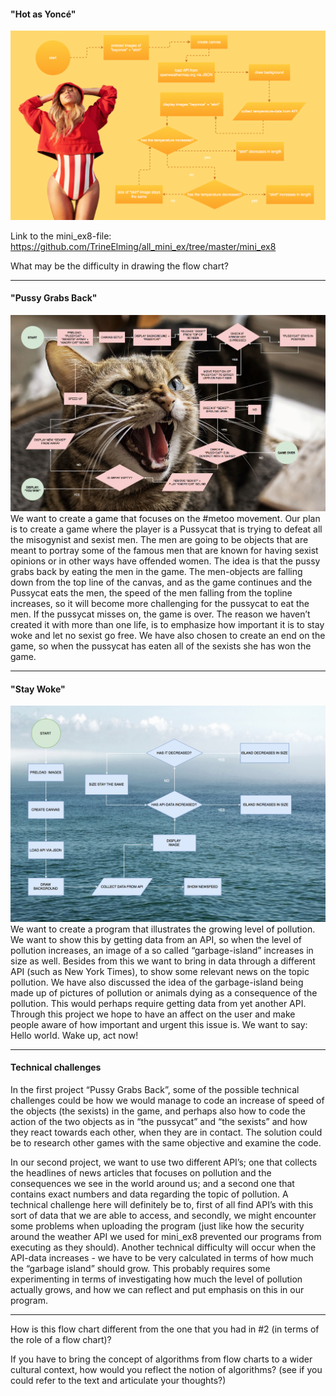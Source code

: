 #### "Hot as Yoncé"

![ScreenShot](https://github.com/TrineElming/all_mini_ex/blob/master/mini_ex9/hotasyonce.png)

Link to the mini_ex8-file: https://github.com/TrineElming/all_mini_ex/tree/master/mini_ex8

What may be the difficulty in drawing the flow chart?

________

#### "Pussy Grabs Back"

![ScreenShot](https://github.com/TrineElming/all_mini_ex/blob/master/mini_ex9/pussygrabsback.png)
We want to create a game that focuses on the #metoo movement. Our plan is to create a game where the player is a Pussycat that is trying to defeat all the misogynist and sexist men. The men are going to be objects that are meant to portray some of the famous men that are known for having sexist opinions or in other ways have offended women. The idea is that the pussy grabs back by eating the men in the game. The men-objects are falling down from the top line of the canvas, and as the game continues and the Pussycat eats the men, the speed of the men falling from the topline increases, so it will become more challenging for the pussycat to eat the men. If the pussycat misses on, the game is over. The reason we haven’t created it with more than one life, is to emphasize how important it is to stay woke and let no sexist go free. 
We have also chosen to create an end on the game, so when the pussycat has eaten all of the sexists she has won the game.

________

#### "Stay Woke"

![ScreenShot](https://github.com/TrineElming/all_mini_ex/blob/master/mini_ex9/staywoke.png)
We want to create a program that illustrates the growing level of pollution. We want to show this by getting data from an API, so when the level of pollution increases, an image of a so called “garbage-island” increases in size as well. Besides from this we want to bring in data through a different API (such as New York Times), to show some relevant news on the topic pollution. We have also discussed the idea of the garbage-island being made up of pictures of pollution or animals dying as a consequence of the pollution. This would perhaps require getting data from yet another API. Through this project we hope to have an affect on the user and make people aware of how important and urgent this issue is. We want to say: Hello world. Wake up, act now!

________

#### Technical challenges

In the first project “Pussy Grabs Back”, some of the possible technical challenges could be how we would manage to code an increase of speed of the objects (the sexists) in the game, and perhaps also how to code the action of the two objects as in “the pussycat” and “the sexists” and how they react towards each other, when they are in contact. The solution could be to research other games with the same objective and examine the code.

In our second project, we want to use two different API’s; one that collects the headlines of news articles that focuses on pollution and the consequences we see in the world around us; and a second one that contains exact numbers and data regarding the topic of pollution. A technical challenge here will definitely be to, first of all find API’s with this sort of data that we are able to access, and secondly, we might encounter some problems when uploading the program (just like how the security around the weather API we used for mini_ex8 prevented our programs from executing as they should). 
Another technical difficulty will occur when the API-data increases - we have to be very calculated in terms of how much the “garbage island” should grow. This probably requires some experimenting in terms of investigating how much the level of pollution actually grows, and how we can reflect and put emphasis on this in our program. 

________

How is this flow chart different from the one that you had in #2 (in terms of the role of a flow chart)?

If you have to bring the concept of algorithms from flow charts to a wider cultural context, how would you reflect the notion of algorithms? (see if you could refer to the text and articulate your thoughts?)

